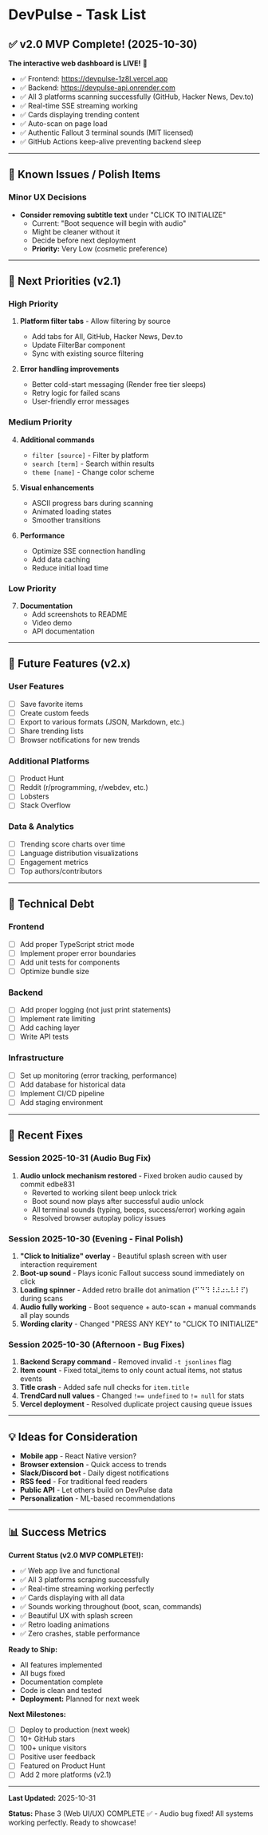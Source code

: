 # DevPulse - Task List

## ✅ v2.0 MVP Complete! (2025-10-30)

**The interactive web dashboard is LIVE!** 🎉

- ✅ Frontend: https://devpulse-1z8l.vercel.app
- ✅ Backend: https://devpulse-api.onrender.com
- ✅ All 3 platforms scanning successfully (GitHub, Hacker News, Dev.to)
- ✅ Real-time SSE streaming working
- ✅ Cards displaying trending content
- ✅ Auto-scan on page load
- ✅ Authentic Fallout 3 terminal sounds (MIT licensed)
- ✅ GitHub Actions keep-alive preventing backend sleep

---

## 🐛 Known Issues / Polish Items

### Minor UX Decisions
- **Consider removing subtitle text** under "CLICK TO INITIALIZE"
  - Current: "Boot sequence will begin with audio"
  - Might be cleaner without it
  - Decide before next deployment
  - **Priority:** Very Low (cosmetic preference)

---

## 🎯 Next Priorities (v2.1)

### High Priority
1. **Platform filter tabs** - Allow filtering by source
   - Add tabs for All, GitHub, Hacker News, Dev.to
   - Update FilterBar component
   - Sync with existing source filtering

2. **Error handling improvements**
   - Better cold-start messaging (Render free tier sleeps)
   - Retry logic for failed scans
   - User-friendly error messages

### Medium Priority
4. **Additional commands**
   - `filter [source]` - Filter by platform
   - `search [term]` - Search within results
   - `theme [name]` - Change color scheme

5. **Visual enhancements**
   - ASCII progress bars during scanning
   - Animated loading states
   - Smoother transitions

6. **Performance**
   - Optimize SSE connection handling
   - Add data caching
   - Reduce initial load time

### Low Priority
7. **Documentation**
   - Add screenshots to README
   - Video demo
   - API documentation

---

## 🚀 Future Features (v2.x)

### User Features
- [ ] Save favorite items
- [ ] Create custom feeds
- [ ] Export to various formats (JSON, Markdown, etc.)
- [ ] Share trending lists
- [ ] Browser notifications for new trends

### Additional Platforms
- [ ] Product Hunt
- [ ] Reddit (r/programming, r/webdev, etc.)
- [ ] Lobsters
- [ ] Stack Overflow

### Data & Analytics
- [ ] Trending score charts over time
- [ ] Language distribution visualizations
- [ ] Engagement metrics
- [ ] Top authors/contributors

---

## 📝 Technical Debt

### Frontend
- [ ] Add proper TypeScript strict mode
- [ ] Implement proper error boundaries
- [ ] Add unit tests for components
- [ ] Optimize bundle size

### Backend
- [ ] Add proper logging (not just print statements)
- [ ] Implement rate limiting
- [ ] Add caching layer
- [ ] Write API tests

### Infrastructure
- [ ] Set up monitoring (error tracking, performance)
- [ ] Add database for historical data
- [ ] Implement CI/CD pipeline
- [ ] Add staging environment

---

## 🔧 Recent Fixes

### Session 2025-10-31 (Audio Bug Fix)
1. **Audio unlock mechanism restored** - Fixed broken audio caused by commit edbe831
   - Reverted to working silent beep unlock trick
   - Boot sound now plays after successful audio unlock
   - All terminal sounds (typing, beeps, success/error) working again
   - Resolved browser autoplay policy issues

### Session 2025-10-30 (Evening - Final Polish)
1. **"Click to Initialize" overlay** - Beautiful splash screen with user interaction requirement
2. **Boot-up sound** - Plays iconic Fallout success sound immediately on click
3. **Loading spinner** - Added retro braille dot animation (⠋⠙⠹⠸⠼⠴⠦⠧⠇⠏) during scans
4. **Audio fully working** - Boot sequence + auto-scan + manual commands all play sounds
5. **Wording clarity** - Changed "PRESS ANY KEY" to "CLICK TO INITIALIZE"

### Session 2025-10-30 (Afternoon - Bug Fixes)
1. **Backend Scrapy command** - Removed invalid `-t jsonlines` flag
2. **Item count** - Fixed total_items to only count actual items, not status events
3. **Title crash** - Added safe null checks for `item.title`
4. **TrendCard null values** - Changed `!== undefined` to `!= null` for stats
5. **Vercel deployment** - Resolved duplicate project causing queue issues

---

## 💡 Ideas for Consideration

- **Mobile app** - React Native version?
- **Browser extension** - Quick access to trends
- **Slack/Discord bot** - Daily digest notifications
- **RSS feed** - For traditional feed readers
- **Public API** - Let others build on DevPulse data
- **Personalization** - ML-based recommendations

---

## 📊 Success Metrics

**Current Status (v2.0 MVP COMPLETE!):**
- ✅ Web app live and functional
- ✅ All 3 platforms scraping successfully
- ✅ Real-time streaming working perfectly
- ✅ Cards displaying with all data
- ✅ Sounds working throughout (boot, scan, commands)
- ✅ Beautiful UX with splash screen
- ✅ Retro loading animations
- ✅ Zero crashes, stable performance

**Ready to Ship:**
- All features implemented
- All bugs fixed
- Documentation complete
- Code is clean and tested
- **Deployment:** Planned for next week

**Next Milestones:**
- [ ] Deploy to production (next week)
- [ ] 10+ GitHub stars
- [ ] 100+ unique visitors
- [ ] Positive user feedback
- [ ] Featured on Product Hunt
- [ ] Add 2 more platforms (v2.1)

---

**Last Updated:** 2025-10-31

**Status:** Phase 3 (Web UI/UX) COMPLETE ✅ - Audio bug fixed! All systems working perfectly. Ready to showcase!
